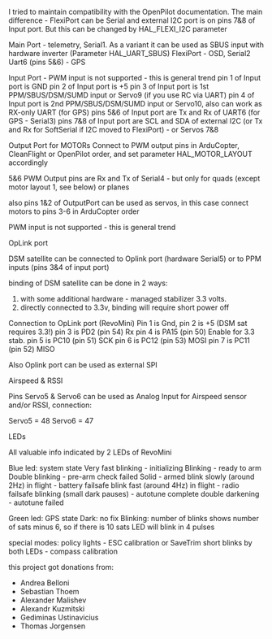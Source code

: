 I tried to maintain compatibility with the OpenPilot documentation. The main difference - FlexiPort can 
be Serial and external I2C port is on pins 7&8 of Input port. But this can be changed by HAL_FLEXI_I2C parameter


Main Port        - telemetry, Serial1. As a variant it can be used as SBUS input with hardware inverter (Parameter HAL_UART_SBUS)
FlexiPort        - OSD, Serial2
Uart6 (pins 5&6) - GPS


Input Port - PWM input is not supported - this is general trend
pin 1 of Input port is GND
pin 2 of Input port is +5
pin 3 of Input port is 1st PPM/SBUS/DSM/SUMD input or Servo9 (if you use RC via UART)
pin 4 of Input port is 2nd PPM/SBUS/DSM/SUMD input or Servo10, also can work as RX-only UART (for GPS)
pins 5&6 of Input port are Tx and Rx of UART6 (for GPS - Serial3)
pins 7&8 of Input port are SCL and SDA of external I2C (or Tx and Rx for SoftSerial if I2C moved to FlexiPort) - or Servos 7&8


Output Port for MOTORs
Connect to PWM output pins in ArduCopter, CleanFlight or OpenPilot order, and set parameter HAL_MOTOR_LAYOUT accordingly

5&6 PWM Output pins are Rx and Tx of Serial4 - but only for quads (except motor layout 1, see below) or planes

also pins 1&2 of OutputPort can be used as servos, in this case connect motors to pins 3-6 in ArduCopter order


PWM input is not supported - this is general trend



OpLink port

DSM satellite can be connected to Oplink port (hardware Serial5) or to PPM inputs (pins 3&4 of input port)

binding of DSM satellite can be done in 2 ways:
1. with some additional hardware - managed stabilizer 3.3 volts. 
2. directly connected to 3.3v, binding will require short power off

Connection to OpLink port (RevoMini)
Pin 1 is Gnd, 
pin 2 is +5   (DSM sat requires 3.3!)
pin 3 is PD2  (pin 54) Rx 
pin 4 is PA15 (pin 50) Enable for 3.3 stab.
pin 5 is PC10 (pin 51) SCK
pin 6 is PC12 (pin 53) MOSI
pin 7 is PC11 (pin 52) MISO

Also Oplink port can be used as external SPI

Airspeed & RSSI 

Pins Servo5 & Servo6 can be used as Analog Input for Airspeed sensor and/or RSSI, connection:

Servo5 = 48
Servo6 = 47


LEDs

All valuable info indicated by 2 LEDs of RevoMini

Blue led: system state
 Very fast blinking                     - initializing
 Blinking                               - ready to arm
 Double blinking                        - pre-arm check failed
 Solid                                  - armed
 blink slowly (around 2Hz) in flight    - battery failsafe
 blink fast  (around 4Hz) in flight     - radio failsafe
 blinking (small dark pauses)           - autotune complete
 double darkening                       - autotune failed
 

Green led: GPS state
 Dark: no fix
 Blinking: number of blinks shows number of sats minus 6, so if there is 10 sats LED will blink in 4 pulses

special modes:
 policy lights                          - ESC calibration or SaveTrim
 short blinks by both LEDs              - compass calibration


this project got donations from:
* Andrea Belloni
* Sebastian Thoem
* Alexander Malishev
* Alexandr Kuzmitski
* Gediminas Ustinavicius
* Thomas Jorgensen

